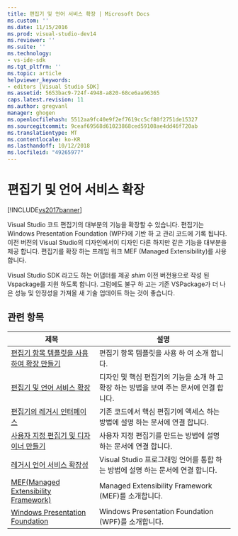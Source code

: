 ```yaml
---
title: 편집기 및 언어 서비스 확장 | Microsoft Docs
ms.custom: ''
ms.date: 11/15/2016
ms.prod: visual-studio-dev14
ms.reviewer: ''
ms.suite: ''
ms.technology:
- vs-ide-sdk
ms.tgt_pltfrm: ''
ms.topic: article
helpviewer_keywords:
- editors [Visual Studio SDK]
ms.assetid: 5653bac9-724f-4948-a820-68ce6aa96365
caps.latest.revision: 11
ms.author: gregvanl
manager: ghogen
ms.openlocfilehash: 5512aa9fc40e9f2ef7619cc5cf80f2751de15327
ms.sourcegitcommit: 9ceaf69568d61023868ced59108ae4dd46f720ab
ms.translationtype: MT
ms.contentlocale: ko-KR
ms.lasthandoff: 10/12/2018
ms.locfileid: "49265977"
---
```

# <a name="editor-and-language-service-extensions"></a>편집기 및 언어 서비스 확장
[!INCLUDE[vs2017banner](../includes/vs2017banner.md)]

Visual Studio 코드 편집기의 대부분의 기능을 확장할 수 있습니다. 편집기는 Windows Presentation Foundation (WPF)에 기반 하 고 관리 코드에 기록 됩니다. 이전 버전의 Visual Studio의 디자인에서이 디자인 다른 하지만 같은 기능을 대부분을 제공 합니다. 편집기를 확장 하는 프레임 워크 MEF (Managed Extensibility)를 사용 합니다.  
  
 Visual Studio SDK 라고도 하는 어댑터를 제공 *shim* 이전 버전용으로 작성 된 Vspackage를 지원 하도록 합니다. 그럼에도 불구 하 고는 기존 VSPackage가 더 나은 성능 및 안정성을 가져올 새 기술 업데이트 하는 것이 좋습니다.  
  
## <a name="related-topics"></a>관련 항목  
  
|제목|설명|  
|-----------|-----------------|  
|[편집기 항목 템플릿을 사용하여 확장 만들기](../extensibility/creating-an-extension-with-an-editor-item-template.md)|편집기 항목 템플릿을 사용 하 여 소개 합니다.|  
|[편집기 및 언어 서비스 확장](../extensibility/extending-the-editor-and-language-services.md)|디자인 및 핵심 편집기의 기능을 소개 하 고 확장 하는 방법을 보여 주는 문서에 연결 합니다.|  
|[편집기의 레거시 인터페이스](../extensibility/legacy-interfaces-in-the-editor.md)|기존 코드에서 핵심 편집기에 액세스 하는 방법에 설명 하는 문서에 연결 합니다.|  
|[사용자 지정 편집기 및 디자이너 만들기](../extensibility/creating-custom-editors-and-designers.md)|사용자 지정 편집기를 만드는 방법에 설명 하는 문서에 연결 합니다.|  
|[레거시 언어 서비스 확장성](../extensibility/internals/legacy-language-service-extensibility.md)|Visual Studio 프로그래밍 언어를 통합 하는 방법에 설명 하는 문서에 연결 합니다.|  
|[MEF(Managed Extensibility Framework)](http://msdn.microsoft.com/library/6c61b4ec-c6df-4651-80f1-4854f8b14dde)|Managed Extensibility Framework (MEF)를 소개합니다.|  
|[Windows Presentation Foundation](http://msdn.microsoft.com/library/f667bd15-2134-41e9-b4af-5ced6fafab5d)|Windows Presentation Foundation (WPF)를 소개합니다.|

